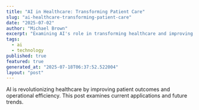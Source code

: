 ```yaml
---
title: "AI in Healthcare: Transforming Patient Care"
slug: "ai-healthcare-transforming-patient-care"
date: "2025-07-02"
author: "Michael Brown"
excerpt: "Examining AI's role in transforming healthcare and improving patient outcomes."
tags:
  - ai
  - technology
published: true
featured: true
generated_at: "2025-07-18T06:37:52.522004"
layout: "post"
---
```


AI is revolutionizing healthcare by improving patient outcomes and operational efficiency. This post examines current applications and future trends.